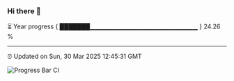 ### Hi there 👋

⏳ Year progress { ███████▁▁▁▁▁▁▁▁▁▁▁▁▁▁▁▁▁▁▁▁▁▁▁ } 24.26 %

---

⏰ Updated on Sun, 30 Mar 2025 12:45:31 GMT

![Progress Bar CI](https://github.com/DhruviPatel157/GitHub-Actions-Demo/workflows/Progress%20Bar%20CI/badge.svg)
